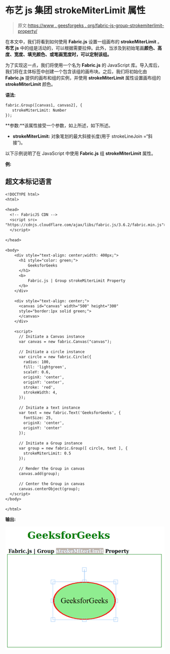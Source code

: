 # 布艺 js 集团 strokeMiterLimit 属性

> 原文:[https://www . geesforgeks . org/fabric-js-group-strokemiterlimit-property/](https://www.geeksforgeeks.org/fabric-js-group-strokemiterlimit-property/)

在本文中，我们将看到如何使用 **Fabric.js** 设置一组画布的 **strokeMiterLimit** 。**布艺 js** 中的组是活动的，可以根据需要拉伸。此外，当涉及到初始笔画**颜色、高度、宽度、填充颜色、**或**笔画宽度时，可以定制该组。**

为了实现这一点，我们将使用一个名为 **Fabric.js** 的 JavaScript 库。导入库后，我们将在主体标签中创建一个包含该组的画布块。之后，我们将初始化由 **Fabric.js** 提供的画布和组的实例，并使用 **strokeMiterLimit** 属性设置画布组的 **strokeMiterLimit** 颜色。

**语法:**

```
fabric.Group([canvas1, canvas2], {
   strokeMiterLimit: Number
});
```

**参数:**该属性接受一个参数，如上所述，如下所述。

*   **strokeMiterLimit:** 对象笔划的最大斜接长度(用于 strokeLineJoin =“斜接”)。

以下示例说明了在 JavaScript 中使用 **Fabric.js** 组 **strokeMiterLimit** 属性。

**例:**

## 超文本标记语言

```
<!DOCTYPE html>
<html>

<head>
  <!-- FabricJS CDN -->
  <script src=
"https://cdnjs.cloudflare.com/ajax/libs/fabric.js/3.6.2/fabric.min.js">
  </script>

</head>

<body>
    <div style="text-align: center;width: 400px;">
      <h1 style="color: green;">
          GeeksforGeeks
      </h1>
      <b>
          Fabric.js | Group strokeMiterLimit Property
      </b>
    </div>

    <div style="text-align: center;">
      <canvas id="canvas" width="500" height="300"
      style="border:1px solid green;">
      </canvas>
    </div>

    <script>
      // Initiate a Canvas instance
      var canvas = new fabric.Canvas("canvas");

      // Initiate a circle instance
      var circle = new fabric.Circle({
        radius: 100,
        fill: 'lightgreen',
        scaleY: 0.6,
        originX: 'center',
        originY: 'center',
        stroke: 'red', 
        strokeWidth: 4, 
      });

      // Initiate a text instance
      var text = new fabric.Text('GeeksforGeeks', {
        fontSize: 25,
        originX: 'center',
        originY: 'center'
      });

      // Initiate a Group instance
      var group = new fabric.Group([ circle, text ], {
        strokeMiterLimit: 0.5 
      });

      // Render the Group in canvas
      canvas.add(group);

      // Center the Group in canvas
      canvas.centerObject(group);
  </script>
</body>

</html>
```

**输出:**

![](img/43b969457c7e02a7aa08eb1f91e959e9.png)